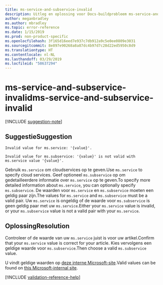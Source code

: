 ```yaml
---
title: ms-service-and-subservice-invalid
description: Uitleg en oplossing voor Docs-buildprobleem ms-service-and-subservice-invalid
author: meganbradley
ms.author: mbradley
ms.topic: error-reference
ms.date: 1/15/2019
ms.prod: non-product-specific
ms.openlocfilehash: 3f165d16eed7e937c7db912a9c5e0ee0809e3031
ms.sourcegitcommit: 8e897e90268a8a87dc4b97d7c28d22ed5950c8d9
ms.translationtype: HT
ms.contentlocale: nl-NL
ms.lasthandoff: 03/29/2019
ms.locfileid: "58637294"
---
```

# <a name="ms-service-and-subservice-invalid"></a><span data-ttu-id="95019-103">ms-service-and-subservice-invalid</span><span class="sxs-lookup"><span data-stu-id="95019-103">ms-service-and-subservice-invalid</span></span>

[!INCLUDE [suggestion-note](includes/suggestion-note.md)]

## <a name="suggestion"></a><span data-ttu-id="95019-104">Suggestie</span><span class="sxs-lookup"><span data-stu-id="95019-104">Suggestion</span></span>

`Invalid value for ms.service: '{value}'.`

`Invalid value for ms.subservice: '{value}' is not valid with ms.service value '{value}'.`

<span data-ttu-id="95019-105">Gebruik `ms.service` om cloudservices op te geven.</span><span class="sxs-lookup"><span data-stu-id="95019-105">Use `ms.service` to specify cloud services.</span></span> <span data-ttu-id="95019-106">Geef optioneel `ms.subservice` op om gedetailleerdere informatie over `ms.service` op te geven.</span><span class="sxs-lookup"><span data-stu-id="95019-106">To specify more detailed information about `ms.service`, you can optionally specify `ms.subservice`.</span></span> <span data-ttu-id="95019-107">De waarden voor `ms.service` en `ms.subservice` moeten een geldig paar zijn.</span><span class="sxs-lookup"><span data-stu-id="95019-107">The values for `ms.service` and `ms.subservice` must be a valid pair.</span></span> <span data-ttu-id="95019-108">Uw `ms.service` is ongeldig of de waarde voor `ms.subservice` is geen geldig paar met uw `ms.service`.</span><span class="sxs-lookup"><span data-stu-id="95019-108">Either your `ms.service` value is invalid, or your `ms.subservice` value is not a valid pair with your `ms.service`.</span></span>

## <a name="resolution"></a><span data-ttu-id="95019-109">Oplossing</span><span class="sxs-lookup"><span data-stu-id="95019-109">Resolution</span></span>

<span data-ttu-id="95019-110">Controleer of de waarde van uw `ms.service` juist is voor uw artikel.</span><span class="sxs-lookup"><span data-stu-id="95019-110">Confirm that your `ms.service` value is correct for your article.</span></span> <span data-ttu-id="95019-111">Kies vervolgens een geldige waarde voor `ms.subservice`.</span><span class="sxs-lookup"><span data-stu-id="95019-111">Then choose a valid `ms.subservice` value.</span></span>

<span data-ttu-id="95019-112">U vindt geldige waarden op [deze interne Microsoft-site](https://docsmetadatatool.azurewebsites.net/allowlists).</span><span class="sxs-lookup"><span data-stu-id="95019-112">Valid values can be found on [this Microsoft-internal site](https://docsmetadatatool.azurewebsites.net/allowlists).</span></span>

<!--make sure to add this file to your includes folder and verify the path-->
[!INCLUDE [validation-reference-help](includes/validation-reference-help.md)]
